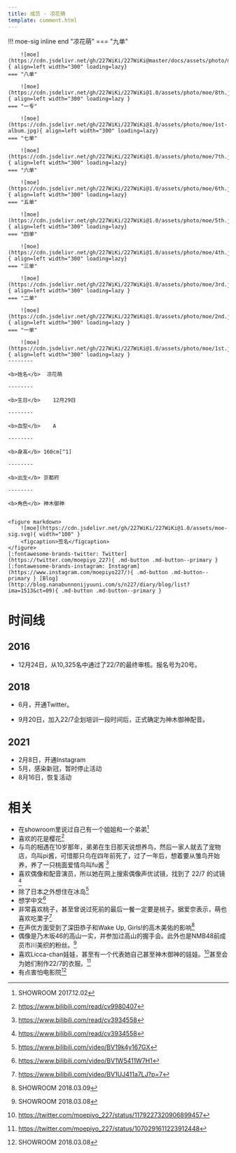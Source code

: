 ```yaml
---
title: 成员 - 凉花萌
template: comment.html
---
```


!!! moe-sig inline end "凉花萌"
    === "九单"

        ![moe](https://cdn.jsdelivr.net/gh/227WiKi/227WiKi@master/docs/assets/photo/moe/9th.jpg){ align=left width="300" loading=lazy}
    === "八单"

        ![moe](https://cdn.jsdelivr.net/gh/227WiKi/227WiKi@1.0/assets/photo/moe/8th.jpg){ align=left width="300" loading=lazy }
    === "一专"

        ![moe](https://cdn.jsdelivr.net/gh/227WiKi/227WiKi@1.0/assets/photo/moe/1st-album.jpg){ align=left width="300" loading=lazy}
    === "七单"

        ![moe](https://cdn.jsdelivr.net/gh/227WiKi/227WiKi@1.0/assets/photo/moe/7th.jpg){ align=left width="300" loading=lazy}
    === "六单"

        ![moe](https://cdn.jsdelivr.net/gh/227WiKi/227WiKi@1.0/assets/photo/moe/6th.jpg){ align=left width="300" loading=lazy}
    === "五单"

        ![moe](https://cdn.jsdelivr.net/gh/227WiKi/227WiKi@1.0/assets/photo/moe/5th.jpg){ align=left width="300" loading=lazy}
    === "四单"

        ![moe](https://cdn.jsdelivr.net/gh/227WiKi/227WiKi@1.0/assets/photo/moe/4th.jpg){ align=left width="300" loading=lazy}
    === "三单"

        ![moe](https://cdn.jsdelivr.net/gh/227WiKi/227WiKi@1.0/assets/photo/moe/3rd.jpg){ align=left width="300" loading=lazy }
    === "二单"

        ![moe](https://cdn.jsdelivr.net/gh/227WiKi/227WiKi@1.0/assets/photo/moe/2nd.jpg){ align=left width="300" loading=lazy }
    === "一单"

        ![moe](https://cdn.jsdelivr.net/gh/227WiKi/227WiKi@1.0/assets/photo/moe/1st.jpg){ align=left width="300" loading=lazy }
    --------

    <b>姓名</b>  凉花萌 

    --------

    <b>生日</b>    12月29日

    --------

    <b>血型</b>    A

    --------

    <b>身高</b> 160cm[^1]

    --------

    <b>出生</b> 京都府

    --------

    <b>角色</b> 神木御神

    
    <figure markdown>
        ![moe](https://cdn.jsdelivr.net/gh/227WiKi/227WiKi@1.0/assets/moe-sig.svg){ width="100" }
        <figcaption>签名</figcaption>
    </figure>
    [:fontawesome-brands-twitter: Twitter](https://twitter.com/moepiyo_227){ .md-button .md-button--primary } [:fontawesome-brands-instagram: Instagram](https://www.instagram.com/moepiyo227/){ .md-button .md-button--primary } [Blog](http://blog.nanabunnonijyuuni.com/s/n227/diary/blog/list?ima=1513&ct=09){ .md-button .md-button--primary }

# 时间线
## 2016
- 12月24日，从10,325名中通过了22/7的最终审核。报名号为20号。
## 2018
- 6月，开通Twitter。

- 9月20日，加入22/7企划培训一段时间后，正式确定为神木御神配音。
## 2021
- 2月8日，开通Instagram
- 5月，感染新冠，暂时停止活动
- 8月16日，恢复活动

# 相关

- 在showroom里说过自己有一个姐姐和一个弟弟[^2]
- 喜欢的花是樱花[^3]
- 与鸟的相遇在10岁那年，弟弟在生日那天说想养鸟，然后一家人就去了宠物店，鸟叫pi酱，可惜那只鸟在四年前死了，过了一年后，想着要从雏鸟开始养，养了一只桃面爱情鸟叫fu酱 [^4]
- 喜欢偶像和配音演员，所以她在网上搜索偶像声优试镜，找到了 22/7 的试镜 [^4]
- 除了日本之外想住在冰岛[^5]
- 想学中文[^6]
- 非常喜欢桃子，甚至曾说过死前的最后一餐一定要是桃子。据爱奈表示，萌也喜欢吃栗子[^7]
- 在声优方面受到了深田恭子和Wake Up, Girls!的高木美佑的影响[^8]
- 偶像是乃木坂46的高山一实，并参加过高山的握手会。此外也是NMB48前成员市川美织的粉丝。[^9]
- 喜欢Licca-chan娃娃，甚至有一个代表她自己甚至神木御神的娃娃。[^10]甚至会为她们制作22/7的衣服。[^11]
- 有点害怕电影院[^9]

[^1]: https://twitter.com/moepiyo_227/status/1393923302700113925
[^2]: SHOWROOM 2017.12.02
[^3]: https://www.bilibili.com/read/cv9980407
[^4]: https://www.bilibili.com/read/cv3934558
[^5]: https://www.bilibili.com/video/BV19k4y167GX
[^6]: https://www.bilibili.com/video/BV1W5411W7H1
[^7]: https://www.bilibili.com/video/BV1UJ411a7LJ?p=7
[^8]: SHOWROOM 2018.03.09
[^9]: SHOWROOM 2018.03.08
[^10]: https://twitter.com/moepiyo_227/status/1179227320906899457
[^11]: https://twitter.com/moepiyo_227/status/1070291611223912448
